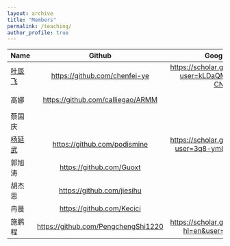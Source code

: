 ```yaml
---
layout: archive
title: "Members"
permalink: /teaching/
author_profile: true
---
```


|  Name   | Github  | Google Scholar|ORCID|
|  :---- | :----: |:----:|:----:|
| [叶辰飞](https://chenfei-ye.github.io)  | https://github.com/chenfei-ye |https://scholar.google.com/citations?user=kLDaQM4AAAAJ&hl=zh-CN&oi=ao| |
| 高娜  | https://github.com/calliegao/ARMM |  |https://orcid.org/0000-0001-8516-9777|
| 蔡国庆  | | |https://orcid.org/0000-0001-8516-9777|
| [杨延武](https://podismine.github.io)  |https://github.com/podismine |https://scholar.google.com/citations?user=3q8-ym8AAAAJ&hl=zh-CN|https://orcid.org/0000-0002-7547-4580|
| 郭旭涛  |https://github.com/Guoxt| | |
| 胡杰思  |https://github.com/jiesihu| | |
| 冉晨 |https://github.com/Kecici| | |
| 施鹏程 |https://github.com/PengchengShi1220|https://scholar.google.com/citations?hl=en&user=aJQOvncAAAAJ| |
